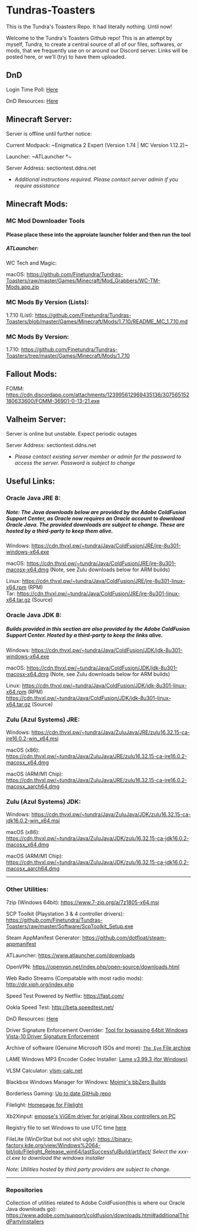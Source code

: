 # Tundras-Toasters
This is the Tundra's Toasters Repo. It had literally nothing. Until now! 

Welcome to the Tundra's Toasters Github repo! This is an attempt by myself, Tundra, to create a central source of all of our files, softwares, or mods, that we frequently use on or around our Discord server. Links will be posted here, or we'll (try) to have them uploaded.

## DnD

Login Time Poll: [Here](https://docs.google.com/forms/d/e/1FAIpQLSe_hPwVzbgIpZ11eWkHYFk8ThUU0ZTsJylPScbrE6IjJkMRrw/viewform?usp=sf_link)

DnD Resources: [Here](https://github.com/Finetundra/Tundras-Toasters/blob/master/DnD_Resources_List.md)

## Minecraft Server:

Server is offline until further notice: 

Current Modpack: ~Enigmatica 2 Expert (Version 1.74 | MC Version 1.12.2)~

Launcher: ~ATLauncher *~

<!-- ~Current Modpack: FTB Infinity Evolved (Version 3.0.2 | MC Version 1.7.10)~ -->

<!-- ~Launcher: FTB Launcher~ -->

Server Address: sectiontest.ddns.net

<!-- ~Server is offline until further notice~ -->

<!-- ~Current Modpack: Sky Factory (Version 3.0.15 | MC Version 1.10.2)~ -->

<!-- ~Launcher: FTB~ -->

<!-- ~Server Address: virustrand.com~ -->

* *Additional instructions required. Please contact server admin if you require assistance*

## Minecraft Mods: 

### MC Mod Downloader Tools

#### Please place these into the approiate launcher folder and then run the tool

##### ATLauncher:

WC Tech and Magic: 

macOS: https://github.com/Finetundra/Tundras-Toasters/raw/master/Games/Minecraft/Mod_Grabbers/WC-TM-Mods.app.zip



### MC Mods By Version (Lists): 

1.7.10 (List): https://github.com/Finetundra/Tundras-Toasters/blob/master/Games/Minecraft/Mods/1.7.10/README_MC_1.7.10.md

### MC Mods By Version:

1.7.10: https://github.com/Finetundra/Tundras-Toasters/tree/master/Games/Minecraft/Mods/1.7.10

## Fallout Mods: 

FOMM: https://cdn.discordapp.com/attachments/123995612969435136/307565152180633600/FOMM-36901-0-13-21.exe

## Valheim Server:

Server is online but unstable. Expect periodic outages

Server Address: sectiontest.ddns.net

* *Please contact existing server member or admin for the password to access the server. Password is subject to change*

## Useful Links:

### Oracle Java JRE 8: 

##### Note: The Java downloads below are provided by the Adobe ColdFusion Support Center, as Oracle now requires an Oracle account to download Oracle Java. The provided downloads are subject to change. These are hosted by a third-party to keep them alive.
 
 


  
  
 Windows: https://cdn.thvxl.pw/~tundra/Java/ColdFusion/JRE/jre-8u301-windows-x64.exe
   
 macOS: https://cdn.thvxl.pw/~tundra/Java/ColdFusion/JRE/jre-8u301-macosx-x64.dmg (Note, see Zulu downloads below for ARM builds)

  
 Linux: https://cdn.thvxl.pw/~tundra/Java/ColdFusion/JRE/jre-8u301-linux-x64.rpm (RPM)    
 Tar:   https://cdn.thvxl.pw/~tundra/Java/ColdFusion/JRE/jre-8u301-linux-x64.tar.gz (Source)
         
         
### Oracle Java JDK 8: 

##### Builds provided in this section are also provided by the Adobe ColdFusion Support Center. Hosted by a third-party to keep the links alive.  

  Windows: https://cdn.thvxl.pw/~tundra/Java/ColdFusion/JDK/jdk-8u301-windows-x64.exe
  
  macOS:  https://cdn.thvxl.pw/~tundra/Java/ColdFusion/JDK/jdk-8u301-macosx-x64.dmg (Note, see Zulu downloads below for ARM builds)
  
  Linux:  https://cdn.thvxl.pw/~tundra/Java/ColdFusion/JDK/jdk-8u301-linux-x64.rpm (RPM)  
          https://cdn.thvxl.pw/~tundra/Java/ColdFusion/JDK/jdk-8u301-linux-x64.tar.gz (Source)

<!--- Oracle Java JRE 9: http://www.oracle.com/technetwork/java/javase/downloads/jre9-downloads-3848532.html --->

<!--- Oracle Java JDK 9:http://www.oracle.com/technetwork/java/javase/downloads/jdk9-downloads-3848520.html --->

### Zulu (Azul Systems) JRE:

  Windows: https://cdn.thvxl.pw/~tundra/Java/ZuluJava/JRE/zulu16.32.15-ca-jre16.0.2-win_x64.msi
  
  macOS (x86): https://cdn.thvxl.pw/~tundra/Java/ZuluJava/JRE/zulu16.32.15-ca-jre16.0.2-macosx_x64.dmg
  
  macOS (ARM/M1 Chip): https://cdn.thvxl.pw/~tundra/Java/ZuluJava/JRE/zulu16.32.15-ca-jre16.0.2-macosx_aarch64.dmg

### Zulu (Azul Systems) JDK:

  Windows: https://cdn.thvxl.pw/~tundra/Java/ZuluJava/JDK/zulu16.32.15-ca-jdk16.0.2-win_x64.msi
  
  macOS (x86): https://cdn.thvxl.pw/~tundra/Java/ZuluJava/JDK/zulu16.32.15-ca-jdk16.0.2-macosx_x64.dmg
  
  macOS (ARM/M1 Chip): https://cdn.thvxl.pw/~tundra/Java/ZuluJava/JDK/zulu16.32.15-ca-jdk16.0.2-macosx_aarch64.dmg

---

### Other Utilities:


7zip (Windows 64bit): https://www.7-zip.org/a/7z1805-x64.msi

SCP Toolkit (Playstation 3 & 4 controller drivers): https://github.com/Finetundra/Tundras-Toasters/raw/master/Software/ScpToolkit_Setup.exe

Steam AppManifest Generator: https://github.com/dotfloat/steam-appmanifest

ATLauncher: https://www.atlauncher.com/downloads

OpenVPN: https://openvpn.net/index.php/open-source/downloads.html

Web Radio Streams (Compatable with most radio mods): http://dir.xiph.org/index.php

Speed Test Powered by Netflix: https://fast.com/

Ookla Speed Test: http://beta.speedtest.net/

DnD Resources: [Here](https://github.com/Finetundra/Tundras-Toasters/blob/master/DnD_Resources_List.md)

<!--FTB Launcher (Should work on all platforms): http://ftb.cursecdn.com/FTB2/launcher/FTB_Launcher.jar -->

Driver Signature Enforcement Overrider: [Tool for bypassing 64bit Windows Vista-10 Driver Signature Enforcement](https://github.com/Finetundra/Tundras-Toasters/blob/master/Software/DSEO.md)

Archive of software (Genuine Microsoft ISOs and more): [`The Eye` File archive](https://the-eye.eu/public/)

LAME Windows MP3 Encoder Codec Installer: [Lame v3.99.3 (for Windows)](https://lame.buanzo.org/Lame_v3.99.3_for_Windows.exe)

VLSM Calculator: [vlsm-calc.net](http://vlsm-calc.net)

Blackbox Windows Manager for Windows: [Mojmir's bbZero Builds](https://spoonm.org/bbzero/)

Borderless Gaming: [Up to date GitHub repo](https://github.com/Codeusa/Borderless-Gaming)

Filelight: [Homepage for Filelight](https://utils.kde.org/projects/filelight/)

Xb2Xinput: [emoose's ViGEm driver for original Xbox controllers on PC](https://github.com/emoose/Xb2XInput)

Registry file to set Windows to use UTC time [here](https://github.com/Finetundra/Tundras-Toasters/raw/master/Software/WinUTCTime.7z)

FileLite (WinDirStat but not shit ugly): https://binary-factory.kde.org/view/Windows%2064-bit/job/Filelight_Release_win64/lastSuccessfulBuild/artifact/
*Select the xxx-cl.exe to download the windows installer*

 *Note: Utilities hosted by third party providers are subject to change.*

---
### Repositories
<!--- RedHat Enterprise Linux 8: https://thevoxel.net/repo/rhel8-install/ --->

Collection of utilities related to Adobe ColdFusion(this is where our Oracle Java downloads go): https://www.adobe.com/support/coldfusion/downloads.html#additionalThirdPartyInstallers
